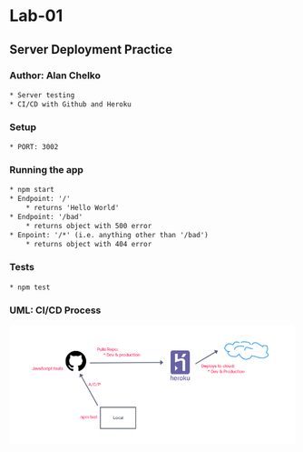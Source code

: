 # Lab-01

## Server Deployment Practice

### Author: Alan Chelko

    * Server testing
    * CI/CD with Github and Heroku

### Setup

    * PORT: 3002

### Running the app

    * npm start
    * Endpoint: '/'
        * returns 'Hello World'
    * Endpoint: '/bad'
        * returns object with 500 error
    * Enpoint: '/*' (i.e. anything other than '/bad')
        * returns object with 404 error

### Tests

    * npm test

### UML: CI/CD Process

![CI-CD Process](images/server-deployment-practice.png)
